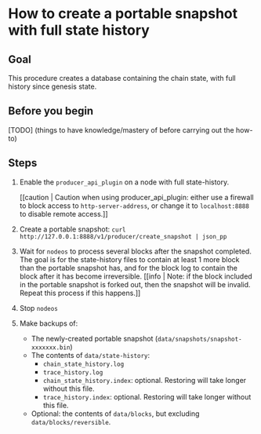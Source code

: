 # How to create a portable snapshot with full state history

## Goal

This procedure creates a database containing the chain state, with full history since genesis state.

## Before you begin
[TODO] (things to have knowledge/mastery of before carrying out the how-to)

## Steps

1. Enable the `producer_api_plugin` on a node with full state-history.

   [[caution | Caution when using producer_api_plugin: either use a firewall to block access to `http-server-address`, or change it to `localhost:8888` to disable remote access.]]

2. Create a portable snapshot: `curl http://127.0.0.1:8888/v1/producer/create_snapshot | json_pp`
3. Wait for `nodeos` to process several blocks after the snapshot completed. The goal is for the state-history files to contain at least 1 more block than the portable snapshot has, and for the block log to contain the block after it has become irreversible.
   [[info | Note: if the block included in the portable snapshot is forked out, then the snapshot will be invalid. Repeat this process if this happens.]]
4. Stop `nodeos`
5. Make backups of:
   * The newly-created portable snapshot (`data/snapshots/snapshot-xxxxxxx.bin`)
   * The contents of `data/state-history`:
     * `chain_state_history.log`
     * `trace_history.log`
     * `chain_state_history.index`: optional. Restoring will take longer without this file.
     * `trace_history.index`: optional. Restoring will take longer without this file.
   * Optional: the contents of `data/blocks`, but excluding `data/blocks/reversible`.
